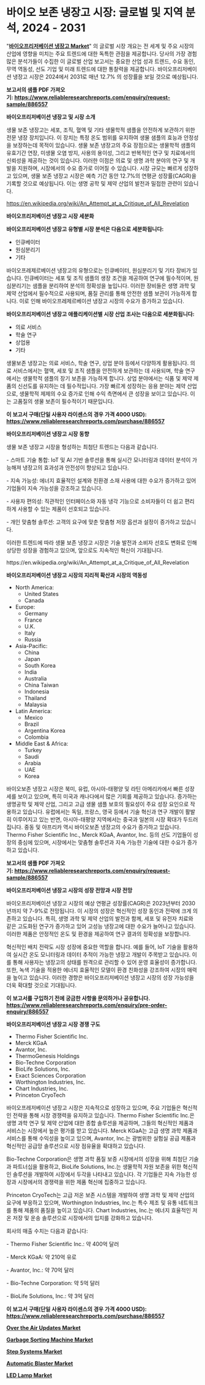 <p><h1>바이오 보존 냉장고 시장: 글로벌 및 지역 분석, 2024 - 2031</h1></p><p>"<strong><a href="https://www.reliableresearchreports.com/biopreservation-refrigerator-r886557?utm_campaign=105&utm_medium=7&utm_source=Github&utm_content=ia&utm_term=23102024&utm_id=biopreservation-refrigerator">바이오프리저베이션 냉장고 Market</a></strong>" 의 글로벌 시장 개요는 전 세계 및 주요 시장의 산업에 영향을 미치는 주요 트렌드에 대한 독특한 관점을 제공합니다. 당사의 가장 경험 많은 분석가들이 수집한 이 글로벌 산업 보고서는 중요한 산업 성과 트렌드, 수요 동인, 무역 역동성, 선도 기업 및 미래 트렌드에 대한 통찰력을 제공합니다. 바이오프리저베이션 냉장고 시장은 2024에서 2031로 매년 12.7% 의 성장률을 보일 것으로 예상됩니다.</p>
<p><strong>보고서의 샘플 PDF 가져오기:&nbsp;<a href="https://www.reliableresearchreports.com/enquiry/request-sample/886557?utm_campaign=105&utm_medium=7&utm_source=Github&utm_content=ia&utm_term=23102024&utm_id=biopreservation-refrigerator">https://www.reliableresearchreports.com/enquiry/request-sample/886557</a></strong></p>
<p><strong>바이오프리저베이션 냉장고 및 시장 소개</strong></p>
<p><p>생물 보존 냉장고는 세포, 조직, 혈액 및 기타 생물학적 샘플을 안전하게 보관하기 위한 전문 냉장 장치입니다. 이 장치는 특정 온도 범위를 유지하여 생물 샘플의 효능과 안정성을 보장하는데 목적이 있습니다. 생물 보존 냉장고의 주요 장점으로는 생물학적 샘플의 유효기간 연장, 미생물 오염 방지, 사용의 용이성, 그리고 반복적인 연구 및 치료에서의 신뢰성을 제공하는 것이 있습니다. 이러한 이점은 의료 및 생명 과학 분야의 연구 및 개발을 지원하며, 시장에서의 수요 증가로 이어질 수 있습니다. 시장 규모는 빠르게 성장하고 있으며, 생물 보존 냉장고 시장은 예측 기간 동안 12.7%의 연평균 성장률(CAGR)을 기록할 것으로 예상됩니다. 이는 생명 공학 및 제약 산업의 발전과 밀접한 관련이 있습니다.</p></p>
<p><a href="https://en.wikipedia.org/wiki/An_Attempt_at_a_Critique_of_All_Revelation?utm_campaign=105&utm_medium=7&utm_source=Github&utm_content=ia&utm_term=23102024&utm_id=biopreservation-refrigerator">https://en.wikipedia.org/wiki/An_Attempt_at_a_Critique_of_All_Revelation</a></p>
<p><strong>바이오프리저베이션 냉장고 시장 세분화</strong></p>
<p><strong>바이오프리저베이션 냉장고 유형별 시장 분석은 다음으로 세분화됩니다:</strong></p>
<p><ul><li>인큐베이터</li><li>원심분리기</li><li>기타</li></ul></p>
<p><p>바이오프레제르베이션 냉장고의 유형으로는 인큐베이터, 원심분리기 및 기타 장비가 있습니다. 인큐베이터는 세포 및 조직 샘플의 생장 조건을 제공하여 연구에 필수적이며, 원심분리기는 샘플을 분리하여 분석의 정확성을 높입니다. 이러한 장비들은 생명 과학 및 제약 산업에서 필수적으로 사용되며, 품질 관리를 통해 안전한 샘플 보관이 가능하게 합니다. 이로 인해 바이오프레제르베이션 냉장고 시장의 수요가 증가하고 있습니다.</p></p>
<p><strong>바이오프리저베이션 냉장고 애플리케이션별 시장 산업 조사는 다음으로 세분화됩니다:</strong></p>
<p><ul><li>의료 서비스</li><li>학술 연구</li><li>상업용</li><li>기타</li></ul></p>
<p><p>생물보존 냉장고는 의료 서비스, 학술 연구, 상업 분야 등에서 다양하게 활용됩니다. 의료 서비스에서는 혈액, 세포 및 조직 샘플을 안전하게 보관하는 데 사용되며, 학술 연구에서는 생물학적 샘플의 장기 보존을 가능하게 합니다. 상업 분야에서는 식품 및 제약 제품의 신선도를 유지하는 데 필수적입니다. 가장 빠르게 성장하는 응용 분야는 제약 산업으로, 생물학적 제제의 수요 증가로 인해 수익 측면에서 큰 성장을 보이고 있습니다. 이는 고품질의 생물 보존이 필수적이기 때문입니다.</p></p>
<p><strong>이 보고서 구매(단일 사용자 라이센스의 경우 가격 4000 USD): <a href="https://www.reliableresearchreports.com/purchase/886557?utm_campaign=105&utm_medium=7&utm_source=Github&utm_content=ia&utm_term=23102024&utm_id=biopreservation-refrigerator">https://www.reliableresearchreports.com/purchase/886557</a></strong></p>
<p><strong>바이오프리저베이션 냉장고 시장 동향</strong></p>
<p><p>생물 보존 냉장고 시장을 형성하는 최첨단 트렌드는 다음과 같습니다.</p><p>- 스마트 기술 통합: IoT 및 AI 기반 솔루션을 통해 실시간 모니터링과 데이터 분석이 가능해져 냉장고의 효과성과 안전성이 향상되고 있습니다.</p><p>  </p><p>- 지속 가능성: 에너지 효율적인 설계와 친환경 소재 사용에 대한 수요가 증가하고 있어 기업들이 지속 가능성을 강조하고 있습니다.</p><p>  </p><p>- 사용자 편의성: 직관적인 인터페이스와 자동 냉각 기능으로 소비자들이 더 쉽고 편리하게 사용할 수 있는 제품이 선호되고 있습니다.</p><p>  </p><p>- 개인 맞춤형 솔루션: 고객의 요구에 맞춘 맞춤형 저장 옵션과 설정이 증가하고 있습니다.</p><p>이러한 트렌드에 따라 생물 보존 냉장고 시장은 기술 발전과 소비자 선호도 변화로 인해 상당한 성장을 경험하고 있으며, 앞으로도 지속적인 혁신이 기대됩니다.</p></p>
<p>https://en.wikipedia.org/wiki/An_Attempt_at_a_Critique_of_All_Revelation</p>
<p><strong>바이오프리저베이션 냉장고 시장의 지리적 확산과 시장의 역동성</strong></p>
<p><ul>
    <li>
        North America:
        <ul>
            <li>United States</li>
            <li>Canada</li>
        </ul>
    </li>
    <li>
        Europe:
        <ul>
            <li>Germany</li>
            <li>France</li>
            <li>U.K.</li>
            <li>Italy</li>
            <li>Russia</li>
        </ul>
    </li>
    <li>
        Asia-Pacific:
        <ul>
            <li>China</li>
            <li>Japan</li>
            <li>South Korea</li>
            <li>India</li>
            <li>Australia</li>
            <li>China Taiwan</li>
            <li>Indonesia</li>
            <li>Thailand</li>
            <li>Malaysia</li>
        </ul>
    </li>
    <li>
        Latin America:
        <ul>
            <li>Mexico</li>
            <li>Brazil</li>
            <li>Argentina Korea</li>
            <li>Colombia</li>
        </ul>
    </li>
    <li>
        Middle East & Africa:
        <ul>
            <li>Turkey</li>
            <li>Saudi</li>
            <li>Arabia</li>
            <li>UAE</li>
            <li>Korea</li>
        </ul>
    </li>
    </ul></p>
<p><p>바이오보존 냉장고 시장은 북미, 유럽, 아시아-태평양 및 라틴 아메리카에서 빠른 성장세를 보이고 있으며, 특히 미국과 캐나다에서 많은 기회를 제공하고 있습니다. 증가하는 생명공학 및 제약 산업, 그리고 고급 생물 샘플 보호의 필요성이 주요 성장 요인으로 작용하고 있습니다. 유럽에서는 독일, 프랑스, 영국 등에서 기술 혁신과 연구 개발이 활발히 이루어지고 있는 반면, 아시아-태평양 지역에서는 중국과 일본의 시장 확대가 두드러집니다. 중동 및 아프리카 역시 바이오보존 냉장고의 수요가 증가하고 있습니다. Thermo Fisher Scientific Inc., Merck KGaA, Avantor, Inc. 등의 선도 기업들이 성장의 중심에 있으며, 시장에서는 맞춤형 솔루션과 지속 가능한 기술에 대한 수요가 증가하고 있습니다.</p></p>
<p><strong>보고서의 샘플 PDF 가져오기:&nbsp;<a href="https://www.reliableresearchreports.com/enquiry/request-sample/886557?utm_campaign=105&utm_medium=7&utm_source=Github&utm_content=ia&utm_term=23102024&utm_id=biopreservation-refrigerator">https://www.reliableresearchreports.com/enquiry/request-sample/886557</a></strong></p>
<p><strong>바이오프리저베이션 냉장고 시장의 성장 전망과 시장 전망</strong></p>
<p><p>바이오프리저베이션 냉장고 시장의 예상 연평균 성장률(CAGR)은 2023년부터 2030년까지 약 7-9%로 전망됩니다. 이 시장의 성장은 혁신적인 성장 동인과 전략에 크게 의존하고 있습니다. 특히, 생명 과학 및 제약 산업의 발전과 함께, 세포 및 유전자 치료와 같은 고도화된 연구가 증가하고 있어 고성능 냉장고에 대한 수요가 늘어나고 있습니다. 이러한 제품은 안정적인 온도 및 환경을 제공하여 연구 결과의 정확성을 보장합니다.</p><p>혁신적인 배치 전략도 시장 성장에 중요한 역할을 합니다. 예를 들어, IoT 기술을 활용하여 실시간 온도 모니터링과 데이터 추적이 가능한 냉장고 개발이 주목받고 있습니다. 이를 통해 사용자는 냉장고의 상태를 원격으로 관리할 수 있어 운영 효율성이 증가합니다. 또한, 녹색 기술을 적용한 에너지 효율적인 모델이 환경 친화성을 강조하여 시장의 매력을 높이고 있습니다. 이러한 경향은 바이오프리저베이션 냉장고 시장의 성장 가능성을 더욱 확대할 것으로 기대됩니다.</p></p>
<p><strong>이 보고서를 구입하기 전에 궁금한 사항을 문의하거나 공유합니다. <a href="https://www.reliableresearchreports.com/enquiry/pre-order-enquiry/886557?utm_campaign=105&utm_medium=7&utm_source=Github&utm_content=ia&utm_term=23102024&utm_id=biopreservation-refrigerator">https://www.reliableresearchreports.com/enquiry/pre-order-enquiry/886557</a></strong></p>
<p><strong>바이오프리저베이션 냉장고 시장 경쟁 구도</strong></p>
<p><ul><li>Thermo Fisher Scientific Inc.</li><li>Merck KGaA</li><li>Avantor, Inc.</li><li>ThermoGenesis Holdings</li><li>Bio-Techne Corporation</li><li>BioLife Solutions, Inc.</li><li>Exact Sciences Corporation</li><li>Worthington Industries, Inc.</li><li>Chart Industries, Inc.</li><li>Princeton CryoTech</li></ul></p>
<p><p>바이오프레저베이션 냉장고 시장은 지속적으로 성장하고 있으며, 주요 기업들은 혁신적인 전략을 통해 시장 경쟁력을 유지하고 있습니다. Thermo Fisher Scientific Inc.은 생명 과학 연구 및 제약 산업에 대한 종합 솔루션을 제공하며, 그들의 혁신적인 제품과 서비스는 시장에서 높은 평가를 받고 있습니다. Merck KGaA는 고급 생명 과학 제품과 서비스를 통해 수익성을 높이고 있으며, Avantor, Inc.는 광범위한 실험실 공급 제품과 혁신적인 공급망 솔루션으로 시장 점유율을 확대하고 있습니다.</p><p>Bio-Techne Corporation은 생명 과학 품질 보증 시장에서의 성장을 위해 최첨단 기술과 파트너십을 활용하고, BioLife Solutions, Inc.는 생물학적 자원 보존을 위한 혁신적인 솔루션을 개발하여 시장에서 두각을 나타내고 있습니다. 각 기업들은 지속 가능한 성장과 시장에서의 경쟁력을 위한 제품 혁신에 집중하고 있습니다.</p><p>Princeton CryoTech는 고급 저온 보존 시스템을 개발하여 생명 과학 및 제약 산업의 요구에 부응하고 있으며, Worthington Industries, Inc.는 특수 제조 및 유통 네트워크를 통해 제품의 품질을 높이고 있습니다. Chart Industries, Inc.는 에너지 효율적인 저온 저장 및 운송 솔루션으로 시장에서의 입지를 강화하고 있습니다.</p><p>회사의 매출 수치는 다음과 같습니다:</p><p>- Thermo Fisher Scientific Inc.: 약 400억 달러</p><p>- Merck KGaA: 약 210억 유로</p><p>- Avantor, Inc.: 약 70억 달러</p><p>- Bio-Techne Corporation: 약 5억 달러</p><p>- BioLife Solutions, Inc.: 약 3억 달러</p></p>
<p><strong>이 보고서 구매(단일 사용자 라이센스의 경우 가격 4000 USD): <a href="https://www.reliableresearchreports.com/purchase/886557?utm_campaign=105&utm_medium=7&utm_source=Github&utm_content=ia&utm_term=23102024&utm_id=biopreservation-refrigerator">https://www.reliableresearchreports.com/purchase/886557</a></strong></p>
<p><strong><p><a href="https://www.linkedin.com/pulse/insights-over-air-updates-market-size-which-expanding-ygsoc?utm_campaign=105&utm_medium=7&utm_source=Github&utm_content=ia&utm_term=23102024&utm_id=biopreservation-refrigerator">Over the Air Updates Market</a></p><p><a href="https://issuu.com/reportprime-2/docs/garbage-sorting-machine-market-size_80e1f345670ba3?utm_campaign=105&utm_medium=7&utm_source=Github&utm_content=ia&utm_term=23102024&utm_id=biopreservation-refrigerator">Garbage Sorting Machine Market</a></p><p><a href="https://www.linkedin.com/pulse/step-systems-industry-insights-report-analyzing-market-trends-gil2c?utm_campaign=105&utm_medium=7&utm_source=Github&utm_content=ia&utm_term=23102024&utm_id=biopreservation-refrigerator">Step Systems Market</a></p><p><a href="https://github.com/JamesCox407/Market-Research-Report-List-1/blob/main/automatic-blaster-market.md?utm_campaign=105&utm_medium=7&utm_source=Github&utm_content=ia&utm_term=23102024&utm_id=biopreservation-refrigerator">Automatic Blaster Market</a></p><p><a href="https://github.com/NasrinKhan99/Market-Research-Report-List-1/blob/main/led-lamp-market.md?utm_campaign=105&utm_medium=7&utm_source=Github&utm_content=ia&utm_term=23102024&utm_id=biopreservation-refrigerator">LED Lamp Market</a></p></strong></p>
<p></p>